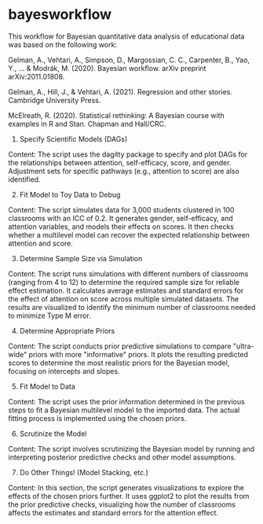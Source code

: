 # bayesworkflow

This workflow for Bayesian quantitative data analysis of educational data was based on the following work:

Gelman, A., Vehtari, A., Simpson, D., Margossian, C. C., Carpenter, B., Yao, Y., ... & Modrák, M. (2020). Bayesian workflow. arXiv preprint arXiv:2011.01808.

Gelman, A., Hill, J., & Vehtari, A. (2021). Regression and other stories. Cambridge University Press.

McElreath, R. (2020). Statistical rethinking: A Bayesian course with examples in R and Stan. Chapman and Hall/CRC.

1. Specify Scientific Models (DAGs)
   
  Content: The script uses the dagitty package to specify and plot DAGs for the relationships between attention, self-efficacy, score, and gender. Adjustment sets for specific pathways (e.g., attention to score) are also identified.

2. Fit Model to Toy Data to Debug

  Content: The script simulates data for 3,000 students clustered in 100 classrooms with an ICC of 0.2. It generates gender, self-efficacy, and attention variables, and models their effects on scores. It then checks whether a multilevel model can recover the expected relationship between attention and score.

3. Determine Sample Size via Simulation

  Content: The script runs simulations with different numbers of classrooms (ranging from 4 to 12) to determine the required sample size for reliable effect estimation. It calculates average estimates and standard errors for the effect of attention on score across multiple simulated datasets. The results are visualized to identify the minimum number of classrooms needed to minimize Type M error.

4. Determine Appropriate Priors

  Content: The script conducts prior predictive simulations to compare "ultra-wide" priors with more "informative" priors. It plots the resulting predicted scores to determine the most realistic priors for the Bayesian model, focusing on intercepts and slopes.

5. Fit Model to Data

  Content: The script uses the prior information determined in the previous steps to fit a Bayesian multilevel model to the imported data. The actual fitting process is implemented using the chosen priors.

6. Scrutinize the Model

  Content: The script involves scrutinizing the Bayesian model by running and interpreting posterior predictive checks and other model assumptions. 

7. Do Other Things! (Model Stacking, etc.)

  Content: In this section, the script generates visualizations to explore the effects of the chosen priors further. It uses ggplot2 to plot the results from the prior predictive checks, visualizing how the number of classrooms affects the estimates and standard errors for the attention effect.
